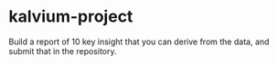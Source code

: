 # kalvium-project
 Build a report of 10 key insight that you can derive from the data, and submit that in the repository.
